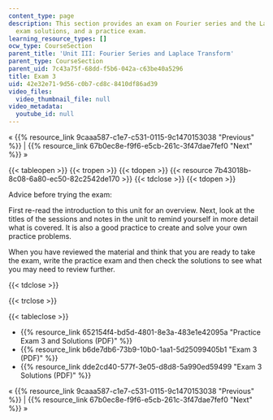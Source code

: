 ```yaml
---
content_type: page
description: This section provides an exam on Fourier series and the Laplace transform,
  exam solutions, and a practice exam.
learning_resource_types: []
ocw_type: CourseSection
parent_title: 'Unit III: Fourier Series and Laplace Transform'
parent_type: CourseSection
parent_uid: 7c43a75f-68dd-f5b6-042a-c63be40a5296
title: Exam 3
uid: 42e32e71-9d56-c0b7-cd8c-8410df86ad39
video_files:
  video_thumbnail_file: null
video_metadata:
  youtube_id: null
---
```


« {{% resource_link 9caaa587-c1e7-c531-0115-9c1470153038 "Previous" %}} | {{% resource_link 67b0ec8e-f9f6-e5cb-261c-3f47dae7fef0 "Next" %}} »

{{< tableopen >}}
{{< tropen >}}
{{< tdopen >}}
{{< resource 7b43018b-8c08-6a80-ec50-82c2542de170 >}}
{{< tdclose >}}
{{< tdopen >}}


Advice before trying the exam:

First re-read the introduction to this unit for an overview. Next, look at the titles of the sessions and notes in the unit to remind yourself in more detail what is covered. It is also a good practice to create and solve your own practice problems.

When you have reviewed the material and think that you are ready to take the exam, write the practice exam and then check the solutions to see what you may need to review further.


{{< tdclose >}}

{{< trclose >}}

{{< tableclose >}}

*   {{% resource_link 652154f4-bd5d-4801-8e3a-483e1e42095a "Practice Exam 3 and Solutions (PDF)" %}}
*   {{% resource_link b6de7db6-73b9-10b0-1aa1-5d25099405b1 "Exam 3 (PDF)" %}}
*   {{% resource_link dde2cd40-577f-3e05-d8d8-5a990ed59499 "Exam 3 Solutions (PDF)" %}}

« {{% resource_link 9caaa587-c1e7-c531-0115-9c1470153038 "Previous" %}} | {{% resource_link 67b0ec8e-f9f6-e5cb-261c-3f47dae7fef0 "Next" %}} »